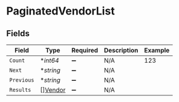 # PaginatedVendorList


## Fields

| Field                                     | Type                                      | Required                                  | Description                               | Example                                   |
| ----------------------------------------- | ----------------------------------------- | ----------------------------------------- | ----------------------------------------- | ----------------------------------------- |
| `Count`                                   | **int64*                                  | :heavy_minus_sign:                        | N/A                                       | 123                                       |
| `Next`                                    | **string*                                 | :heavy_minus_sign:                        | N/A                                       |                                           |
| `Previous`                                | **string*                                 | :heavy_minus_sign:                        | N/A                                       |                                           |
| `Results`                                 | [][Vendor](../../models/shared/vendor.md) | :heavy_minus_sign:                        | N/A                                       |                                           |